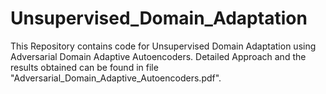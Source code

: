 # Unsupervised_Domain_Adaptation
This Repository contains code for Unsupervised Domain Adaptation using Adversarial Domain Adaptive Autoencoders. Detailed Approach and the results obtained can be found in file "Adversarial_Domain_Adaptive_Autoencoders.pdf".
